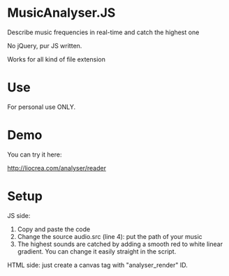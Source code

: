 # MusicAnalyser.JS
Describe music frequencies in real-time and catch the highest one

No jQuery, pur JS written.

Works for all kind of file extension

# Use
For personal use ONLY.

# Demo
You can try it here:

http://liocrea.com/analyser/reader

# Setup
JS side:

1. Copy and paste the code
2. Change the source audio.src (line 4): put the path of your music
3. The highest sounds are catched by adding a smooth red to white linear gradient. You can change it easily straight in the script.

HTML side: just create a canvas tag with "analyser_render" ID.
